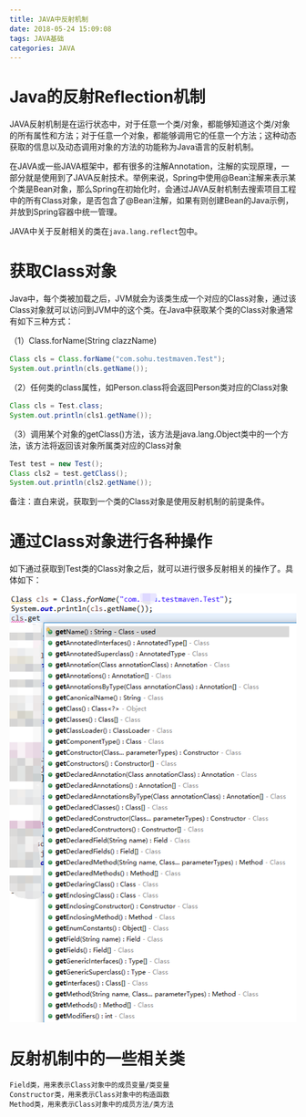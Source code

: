 ```yaml
---
title: JAVA中反射机制
date: 2018-05-24 15:09:08
tags: JAVA基础
categories: JAVA
---
```


# Java的反射Reflection机制

JAVA反射机制是在运行状态中，对于任意一个类/对象，都能够知道这个类/对象的所有属性和方法；对于任意一个对象，都能够调用它的任意一个方法；这种动态获取的信息以及动态调用对象的方法的功能称为Java语言的反射机制。

在JAVA或一些JAVA框架中，都有很多的注解Annotation，注解的实现原理，一部分就是使用到了JAVA反射技术。举例来说，Spring中使用@Bean注解来表示某个类是Bean对象，那么Spring在初始化时，会通过JAVA反射机制去搜索项目工程中的所有Class对象，是否包含了@Bean注解，如果有则创建Bean的Java示例，并放到Spring容器中统一管理。

JAVA中关于反射相关的类在`java.lang.reflect`包中。

# 获取Class对象

Java中，每个类被加载之后，JVM就会为该类生成一个对应的Class对象，通过该Class对象就可以访问到JVM中的这个类。在Java中获取某个类的Class对象通常有如下三种方式：

（1）Class.forName(String clazzName)

```java
Class cls = Class.forName("com.sohu.testmaven.Test");
System.out.println(cls.getName());
```

（2）任何类的class属性，如Person.class将会返回Person类对应的Class对象

```java
Class cls = Test.class;
System.out.println(cls1.getName());
```

（3）调用某个对象的getClass()方法，该方法是java.lang.Object类中的一个方法，该方法将返回该对象所属类对应的Class对象

```java
Test test = new Test();
Class cls2 = test.getClass();
System.out.println(cls2.getName());
```

备注：直白来说，获取到一个类的Class对象是使用反射机制的前提条件。

# 通过Class对象进行各种操作

如下通过获取到Test类的Class对象之后，就可以进行很多反射相关的操作了。具体如下：

![](/images/java_reflect_1_1.png)

# 反射机制中的一些相关类

    Field类，用来表示Class对象中的成员变量/类变量
    Constructor类，用来表示Class对象中的构造函数
    Method类，用来表示Class对象中的成员方法/类方法


